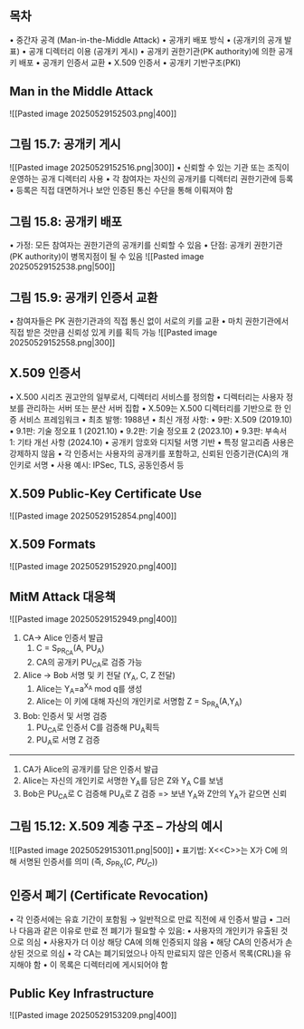 ## 목차
•	중간자 공격 (Man-in-the-Middle Attack)
•	공개키 배포 방식
	•	(공개키의 공개 발표)
	•	공개 디렉터리 이용 (공개키 게시)
	•	공개키 권한기관(PK authority)에 의한 공개키 배포
	•	공개키 인증서 교환
•	X.509 인증서
•	공개키 기반구조(PKI)
## Man in the Middle Attack
![[Pasted image 20250529152503.png|400]]

## 그림 15.7: 공개키 게시
![[Pasted image 20250529152516.png|300]]
•	신뢰할 수 있는 기관 또는 조직이 운영하는 공개 디렉터리 사용
•	각 참여자는 자신의 공개키를 디렉터리 권한기관에 등록
•	등록은 직접 대면하거나 보안 인증된 통신 수단을 통해 이뤄져야 함
## 그림 15.8: 공개키 배포
•	가정: 모든 참여자는 권한기관의 공개키를 신뢰할 수 있음
•	단점: 공개키 권한기관(PK authority)이 병목지점이 될 수 있음
![[Pasted image 20250529152538.png|500]]
## 그림 15.9: 공개키 인증서 교환
•	참여자들은 PK 권한기관과의 직접 통신 없이 서로의 키를 교환
•	마치 권한기관에서 직접 받은 것만큼 신뢰성 있게 키를 획득 가능
![[Pasted image 20250529152558.png|300]]
## X.509 인증서
•	X.500 시리즈 권고안의 일부로서, 디렉터리 서비스를 정의함
	•	디렉터리는 사용자 정보를 관리하는 서버 또는 분산 서버 집합
•	X.509는 X.500 디렉터리를 기반으로 한 인증 서비스 프레임워크
	•	최초 발행: 1988년
	•	최신 개정 사항:
		▪ 9판: X.509 (2019.10)
		▪ 9.1판: 기술 정오표 1 (2021.10)
		▪ 9.2판: 기술 정오표 2 (2023.10)
		▪ 9.3판: 부속서 1: 기타 개선 사항 (2024.10)
	•	공개키 암호와 디지털 서명 기반
	•	특정 알고리즘 사용은 강제하지 않음
•	각 인증서는 사용자의 공개키를 포함하고, 신뢰된 인증기관(CA)의 개인키로 서명
•	사용 예시: IPSec, TLS, 공동인증서 등
## X.509 Public-Key Certificate Use
![[Pasted image 20250529152854.png|400]]
## X.509 Formats
![[Pasted image 20250529152920.png|400]]
## MitM Attack 대응책
![[Pasted image 20250529152949.png|400]]
1. CA-> Alice 인증서 발급
	1. C = S<sub>PR<sub>CA</sub></sub>(A, PU<sub>A</sub>)
	2. CA의 공개키 PU<sub>CA</sub>로 검증 가능
2. Alice -> Bob 서명 및 키 전달 (Y<sub>A</sub>, C, Z 전달)
	1. Alice는 Y<sub>A</sub>=a<sup>X<sub>A</sub></sup> mod q를 생성
	2. Alice는 이 키에 대해 자신의 개인키로 서명함 Z = S<sub>PR<sub>A</sub></sub>(A,Y<sub>A</sub>)
3. Bob: 인증서 및 서명 검증
	1. PU<sub>CA</sub>로 인증서 C를 검증해 PU<sub>A</sub>획득
	2. PU<sub>A</sub>로 서명 Z 검증

---
1. CA가 Alice의 공개키를 담은 인증서 발급
2. Alice는 자신의 개인키로 서명한 Y<sub>A</sub>를 담은 Z와 Y<sub>A</sub> C를 보냄
3. Bob은 PU<sub>CA</sub>로 C 검증해 PU<sub>A</sub>로 Z 검증 => 보낸 Y<sub>A</sub>와 Z안의 Y<sub>A</sub>가 같으면 신뢰
## 그림 15.12: X.509 계층 구조 – 가상의 예시
![[Pasted image 20250529153011.png|500]]
•	표기법: X<\<C>>는 X가 C에 의해 서명된 인증서를 의미
(즉, 𝑆<sub>PR<sub>X</sub></sub>(𝐶, 𝑃𝑈<sub>𝐶</sub>))
## 인증서 폐기 (Certificate Revocation)
•	각 인증서에는 유효 기간이 포함됨
	→ 일반적으로 만료 직전에 새 인증서 발급
•	그러나 다음과 같은 이유로 만료 전 폐기가 필요할 수 있음:
	•	사용자의 개인키가 유출된 것으로 의심
	•	사용자가 더 이상 해당 CA에 의해 인증되지 않음
	•	해당 CA의 인증서가 손상된 것으로 의심
•	각 CA는 폐기되었으나 아직 만료되지 않은 인증서 목록(CRL)을 유지해야 함
	•	이 목록은 디렉터리에 게시되어야 함
## Public Key Infrastructure
![[Pasted image 20250529153209.png|400]]